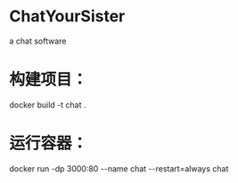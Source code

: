 # ChatYourSister
a chat software


# 构建项目：
docker build -t chat .

# 运行容器：
docker run -dp 3000:80 --name chat --restart=always chat
